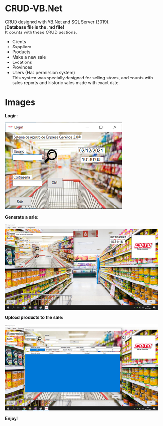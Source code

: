 # CRUD-VB.Net
CRUD designed with VB.Net and SQL Server (2019).</br>
<b>¡Database file is the .md file!</b></br>
It counts with these CRUD sections:
- Clients
- Suppliers
- Products
- Make a new sale
- Locations
- Provinces
- Users (Has permission system)<br/>
This system was specially designed for selling stores, and counts with sales reports and historic sales made with exact date.

# Images
<b> Login: </b>

![alt text](https://github.com/tomastraini/CRUD-VB.Net/blob/main/Images/CRUD-VB.Net1.png?raw=true)

<b> Generate a sale: </b>

![alt text](https://github.com/tomastraini/CRUD-VB.Net/blob/main/Images/CRUD-VB.Net2.png?raw=true)

<b> Upload products to the sale: </b>

![alt text](https://github.com/tomastraini/CRUD-VB.Net/blob/main/Images/CRUD-VB.Net3.png?raw=true)

<b> Enjoy! </b>
